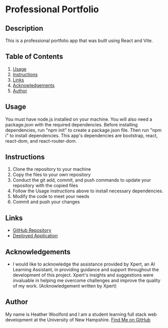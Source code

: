 # Professional Portfolio

## Description
This is a professional portfolio app that was built using React and Vite.

## Table of Contents
1. [Usage](#usage)
2. [Instructions](#instructions)
3. [Links](#links)
4. [Acknowledgements](#acknowledgements)
5. [Author](#author)

## Usage
You must have node.js installed on your machine. You will also need a package.json with the required dependencies. Before installing dependencies, run "npm init" to create a package.json file. Then run "npm i" to install dependencies. This app's dependencies are bootstrap, react, react-dom, and react-router-dom. 

## Instructions
1. Clone the repository to your machine
2. Copy the files to your own repository
3. Conduct the git add, commit, and push commands to update your repository with the copied files
4. Follow the Usage instructions above to install necessary dependencies.
5. Modify the code to meet your needs
6. Commit and push your changes

## Links
- [GitHub Repository](https://github.com/hwoolford/professional-portfolio)
- [Deployed Application](https://hwoolford.netlify.app/)

## Acknowledgements
- I would like to acknowledge the assistance provided by Xpert, an AI Learning Assistant, in providing guidance and support throughout the development of this project. Xpert's insights and suggestions were invaluable in helping me overcome challenges and improve the quality of my work. (Acknowledgement written by Xpert)

## Author
My name is Heather Woolford and I am a student learning full stack web development at the University of New Hampshire.
[Find Me on GitHub](https://gist.github.com/hwoolford)
